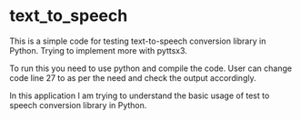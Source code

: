 # text_to_speech
This is a simple code for testing text-to-speech conversion library in Python. Trying to implement more with pyttsx3.

To run this you need to use python and compile the code.
User can change code line 27 to as per the need and check the output accordingly.

In this application I am trying to understand the basic usage of test to speech conversion library in Python.
